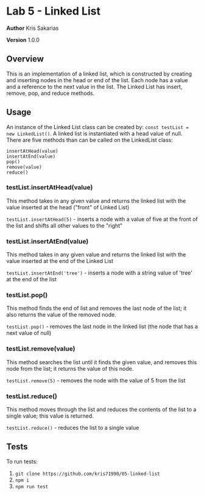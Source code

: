 # Lab 5 - Linked List

**Author** Kris Sakarias

**Version** 1.0.0

## Overview
This is an implementation of a linked list, which is constructed by creating and inserting nodes in the head or end of the list. Each node has a value and a reference to the next value in the list. The Linked List has insert, remove, pop, and reduce methods.

## Usage 
An instance of the Linked List class can be created by: `const testList = new LinkedList()`. A linked list is instantiated with a head value of null. There are five methods than can be called on the LinkedList class: 
```
insertAtHead(value)
insertAtEnd(value)
pop()
remove(value)
reduce()
```

### testList.insertAtHead(value)
This method takes in any given value and returns the linked list with the value inserted at the head ("front" of Linked List)

`testList.insertAtHead(5)` - inserts a node with a value of five at the front of the list and shifts all other values to the "right"

### testList.insertAtEnd(value)
This method takes in any given value and returns the linked list with the value inserted at the end of the Linked List

`testList.insertAtEnd('tree')` - inserts a node with a string value of 'tree' at the end of the list

### testList.pop()
This method finds the end of list and removes the last node of the list; it also returns the value of the removed node.

`testList.pop()` - removes the last node in the linked list (the node that has a next value of null)

### testList.remove(value)
This method searches the list until it finds the given value, and removes this node from the list; it returns the value of this node.

`testList.remove(5)` - removes the node with the value of 5 from the list

### testList.reduce()
This method moves through the list and reduces the contents of the list to a single value; this value is returned.

`testList.reduce()` - reduces the list to a single value 

## Tests
To run tests:

1. ```git clone https://github.com/kris71990/05-linked-list```
2. ```npm i```
3. ```npm run test```
